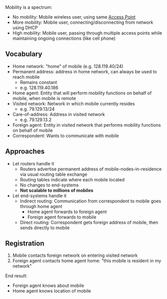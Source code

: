 Mobility is a spectrum:
- No mobility: Mobile wireless user, using same [Access Point](LAN%20Architecture/Access%20Point.md)
- More mobility: Mobile user, connecting/disconnecting from network using DHCP
- High mobility: Mobile user, passing through multiple access points while maintaining ongoing connections (like cell phone)

## Vocabulary

- Home network: "home" of mobile (e.g. 128.119.40/24)
- Permanent address: address in home network, can always be used to reach mobile
	- Remains constant
	- e.g. 128.119.40.186
- Home agent: Entity that will perform mobility functions on behalf of mobile, when mobile is remote
- Visited network: Network in which mobile currently resides
	- e.g. 79.129.13/24
- Care-of-address: Address in visited network
	- e.g. 79.129.13.2
- Foreign agent: Entity in visited network that performs mobility functions on behalf of mobile
- Correspondent: Wants to communicate with mobile

## Approaches

- Let routers handle it
	- Routers advertise permanent address of mobile-nodes-in-residence via usual routing table exchange
	- Routing tables indicate where each mobile located
	- No changes to end-systems
	- **Not scalable to millions of mobiles**
- Let end-systems handle it
	- Indirect routing: Communication from correspondent to mobile goes through home agent
		- Home agent forwards to foreign agent
		- Foreign agent forwards to mobile
	- Direct routing: Correspondent gets foreign address of mobile, then sends directly to mobile

## Registration

1. Mobile contacts foreign network on entering visited network
2. Foreign agent contacts home agent home: "this mobile is resident in my network"

End result:
- Foreign agent knows about mobile
- Home agent knows location of mobile

